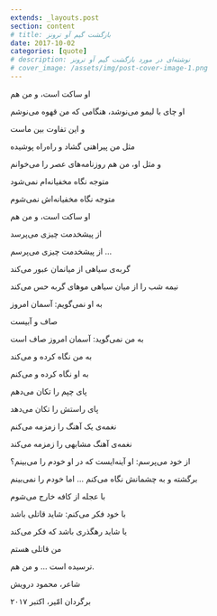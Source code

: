 ```yaml
---
extends: _layouts.post
section: content
# title: بازگشت گیم آو ترونز
date: 2017-10-02
categories: [quote]
# description: نوشته‌ای در مورد بازگشت گیم آو ترونز
# cover_image: /assets/img/post-cover-image-1.png
---
```



او ساکت است، و من هم

او چای با لیمو می‌نوشد، هنگامی که من قهوه می‌نوشم

و این تفاوت بین ماست

مثل من پیراهنی گشاد و راه‌راه پوشیده

و مثل او، من هم روزنامه‌های عصر را می‌خوانم

متوجه نگاه مخفیانه‌ام نمی‌شود

متوجه نگاه مخفیانه‌اش نمی‌شوم

او ساکت است، و من هم

از پیشخدمت چیزی می‌پرسد

از پیشخدمت چیزی می‌پرسم …

گربه‌ی سیاهی از میانمان عبور می‌کند

نیمه شب را از میان سیاهی موهای گربه حس می‌کند

به او نمی‌گویم: آسمان امروز

صاف و آبیست

به من نمی‌گوید: آسمان امروز صاف است

به من نگاه کرده و می‌کند

به او نگاه کرده و می‌کنم

پای چپم را تکان می‌دهم

پای راستش را تکان می‌دهد

نغمه‌ی یک آهنگ را زمزمه می‌کنم

نغمه‌ی آهنگ مشابهی را زمزمه می‌کند

از خود می‌پرسم: او آینه‌ایست که در او خودم را می‌بینم؟

برگشته و به چشمانش نگاه می‌کنم … اما خودم را نمی‌بینم

با عجله از کافه خارج می‌شوم

با خود فکر می‌کنم: شاید قاتلی باشد

یا شاید رهگذری باشد که فکر می‌کند

من قاتلی هستم

ترسیده است … و من هم.

 

شاعر، محمود درویش

برگردان امّیر، اکتبر ۲۰۱۷